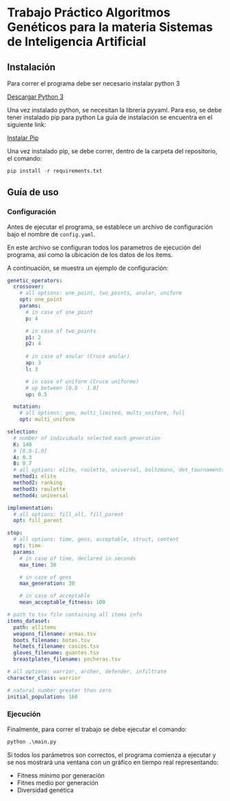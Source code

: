 # Trabajo Práctico Algoritmos Genéticos para la materia Sistemas de Inteligencia Artificial

## Instalación

Para correr el programa debe ser necesario instalar python 3

[Descargar Python 3](https://www.python.org/downloads/)

Una vez instalado python, se necesitan la librería pyyaml.
Para eso, se debe tener instalado pip para python
La guía de instalación se encuentra en el siguiente link:

[Instalar Pip](https://tecnonucleous.com/2018/01/28/como-instalar-pip-para-python-en-windows-mac-y-linux/)

Una vez instalado pip, se debe correr, dentro de la carpeta del repositorio, el comando:

```python
pip install -r requirements.txt
```

## Guía de uso

### Configuración

Antes de ejecutar el programa, se establece un archivo de configuración bajo el nombre de `config.yaml`.

En este archivo se configuran todos los parametros de ejecución del programa, así como la ubicación de los datos de los items.

A continuación, se muestra un ejemplo de configuración:

```yaml
genetic_operators:
  crossover:
    # all options: one_point, two_points, anular, uniform
    opt: one_point
    params:
      # in case of one_point
      p: 4 

      # in case of two_points
      p1: 2
      p2: 4
      
      # in case of anular (Cruce anular)
      ap: 3
      l: 3

      # in case of uniform (Cruce uniforme)
      # up between [0.0 - 1.0]
      up: 0.5

  mutation:
    # all options: gen, multi_limited, multi_uniform, full 
    opt: multi_uniform

selection:
  # number of individuals selected each generation
  K: 140
  # [0.0-1.0]
  A: 0.3
  B: 0.7
  # all options: elite, roulette, universal, boltzmann, det_tournaments, prob_tournaments, ranking
  method1: elite
  method2: ranking
  method3: roulette
  method4: universal

implementation: 
  # all options: fill_all, fill_parent
  opt: fill_parent

stop:
  # all options: time, gens, acceptable, struct, content
  opt: time
  params:
    # in case of time, declared in seconds
    max_time: 30

    # in case of gens
    max_generation: 30

    # in case of acceptable
    mean_acceptable_fitness: 100

# path to tsv file containing all items info
items_dataset: 
  path: allitems
  weapons_filename: armas.tsv
  boots_filename: botas.tsv
  helmets_filename: cascos.tsv
  gloves_filename: guantes.tsv
  breastplates_filename: pecheras.tsv

# all options: warrior, archer, defender, infiltrate
character_class: warrior

# natural number greater than zero
initial_population: 160
```

### Ejecución

Finalmente, para correr el trabajo se debe ejecutar el comando:

```python
python .\main.py
```

Si todos los parámetros son correctos, el programa comienza a ejecutar y se nos mostrará una ventana con un gráfico en tiempo real representando:

- Fitness mínimo por generación
- Fitnes medio por generación
- Diversidad genética